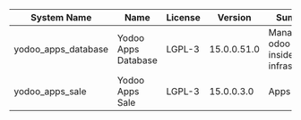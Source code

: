 | System Name | Name | License | Version | Summary | Price |
|---|---|---|---|---|---|
| yodoo_apps_database | Yodoo Apps Database | LGPL-3 | 15.0.0.51.0 | Manage all odoo apps inside your infrastructure |  |
| yodoo_apps_sale | Yodoo Apps Sale | LGPL-3 | 15.0.0.3.0 | Apps Sales |  |

